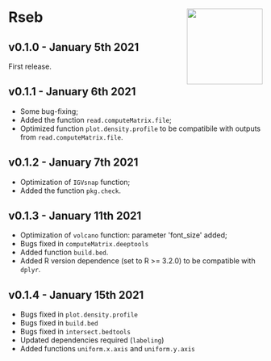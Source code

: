 # Rseb <img src="https://sebastian-gregoricchio.github.io/Rseb/Rseb_logo.svg" align="right" height = 150/>

## v0.1.0 - January 5th 2021
First release.

## v0.1.1 - January 6th 2021
* Some bug-fixing;
* Added the function `read.computeMatrix.file`;
* Optimized function `plot.density.profile` to be compatibile with outputs from `read.computeMatrix.file`.

## v0.1.2 - January 7th 2021
* Optimization of `IGVsnap` function;
* Added the function `pkg.check`.

## v0.1.3 - January 11th 2021
* Optimization of `volcano` function: parameter 'font_size' added;
* Bugs fixed in `computeMatrix.deeptools`
* Added function `build.bed`.
* Added R version dependence (set to R >= 3.2.0) to be compatible with `dplyr`.

## v0.1.4 - January 15th 2021
* Bugs fixed in `plot.density.profile`
* Bugs fixed in `build.bed`
* Bugs fixed in `intersect.bedtools`
* Updated dependencies required (`labeling`)
* Added functions `uniform.x.axis` and `uniform.y.axis`
